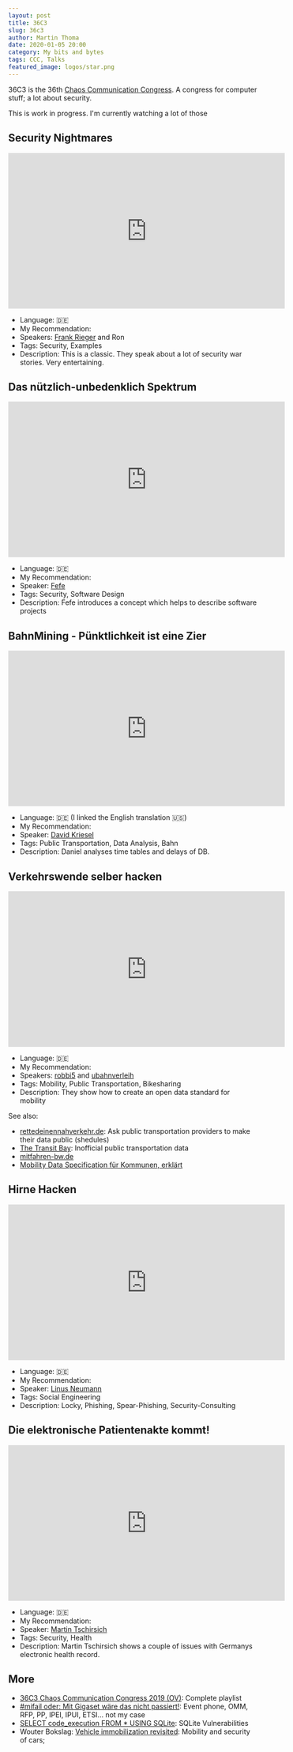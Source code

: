 ```yaml
---
layout: post
title: 36C3
slug: 36c3
author: Martin Thoma
date: 2020-01-05 20:00
category: My bits and bytes
tags: CCC, Talks
featured_image: logos/star.png
---
```

36C3 is the 36th
[Chaos Communication Congress](https://en.wikipedia.org/wiki/Chaos_Communication_Congress).
A congress for computer stuff; a lot about security.

<style>
.checked {
  color: orange;
}
</style>

<div class="info">This is work in progress. I'm currently watching a lot of those</div>


## Security Nightmares

<iframe width="560" height="315" src="https://www.youtube-nocookie.com/embed/byZBO7EHnFQ" frameborder="0" allow="accelerometer; autoplay; encrypted-media; gyroscope; picture-in-picture" allowfullscreen></iframe>

* Language: 🇩🇪
* My Recommendation: <span class="fa fa-star checked"></span><span class="fa fa-star checked"></span><span class="fa fa-star checked"></span><span class="fa fa-star checked"></span><span class="fa fa-star checked"></span>
* Speakers: [Frank Rieger](https://de.wikipedia.org/wiki/Frank_Rieger) and Ron
* Tags: Security, Examples
* Description: This is a classic. They speak about a lot of security war
  stories. Very entertaining.


## Das nützlich-unbedenklich Spektrum

<iframe width="560" height="315" src="https://www.youtube-nocookie.com/embed/31xA9p3pYE4" frameborder="0" allow="accelerometer; autoplay; encrypted-media; gyroscope; picture-in-picture" allowfullscreen></iframe>

* Language: 🇩🇪
* My Recommendation: <span class="fa fa-star checked"></span><span class="fa fa-star checked"></span><span class="fa fa-star checked"></span><span class="fa fa-star checked"></span><span class="fa fa-star checked"></span>
* Speaker: [Fefe](https://en.wikipedia.org/wiki/Felix_von_Leitner)
* Tags: Security, Software Design
* Description: Fefe introduces a concept which helps to describe software
  projects


## BahnMining - Pünktlichkeit ist eine Zier

<iframe width="560" height="315" src="https://www.youtube-nocookie.com/embed/AGCmPLWZKd8" frameborder="0" allow="accelerometer; autoplay; encrypted-media; gyroscope; picture-in-picture" allowfullscreen></iframe>

* Language: 🇩🇪 (I linked the English translation 🇺🇸)
* My Recommendation: <span class="fa fa-star checked"></span><span class="fa fa-star checked"></span><span class="fa fa-star checked"></span><span class="fa fa-star checked"></span><span class="fa fa-star checked"></span>
* Speaker: <a href="http://www.dkriesel.com/">David Kriesel</a>
* Tags: Public Transportation, Data Analysis, Bahn
* Description: Daniel analyses time tables and delays of DB.


## Verkehrswende selber hacken

<iframe width="560" height="315" src="https://www.youtube-nocookie.com/embed/WhgRRpA3b2c" frameborder="0" allow="accelerometer; autoplay; encrypted-media; gyroscope; picture-in-picture" allowfullscreen></iframe>

* Language: 🇩🇪
* My Recommendation: <span class="fa fa-star checked"></span><span class="fa fa-star checked"></span><span class="fa fa-star checked"></span><span class="fa fa-star checked"></span><span class="fa fa-star checked"></span>
* Speakers: <a href="https://robbi5.de/">robbi5</a> and <a href="https://github.com/ubahnverleih">ubahnverleih</a>
* Tags: Mobility, Public Transportation, Bikesharing
* Description: They show how to create an open data standard for mobility


See also:

* [rettedeinennahverkehr.de](https://rettedeinennahverkehr.de/): Ask public transportation providers to make their data public (shedules)
* [The Transit Bay](https://transitbay.org/): Inofficial public transportation data
* [mitfahren-bw.de](https://mitfahren-bw.de/)
* [Mobility Data Specification für Kommunen, erklärt](https://radforschung.org/log/mds-fuer-kommunen-erklaert/)


## Hirne Hacken

<iframe width="560" height="315" src="https://www.youtube-nocookie.com/embed/BreKdM7CKnY" frameborder="0" allow="accelerometer; autoplay; encrypted-media; gyroscope; picture-in-picture" allowfullscreen></iframe>

* Language: 🇩🇪
* My Recommendation: <span class="fa fa-star checked"></span><span class="fa fa-star checked"></span><span class="fa fa-star checked"></span><span class="fa fa-star checked"></span><span class="fa fa-star checked"></span>
* Speaker: <a href="https://de.wikipedia.org/wiki/Linus_Neumann">Linus Neumann</a>
* Tags: Social Engineering
* Description: Locky, Phishing, Spear-Phishing, Security-Consulting


## Die elektronische Patientenakte kommt!

<iframe width="560" height="315" src="https://www.youtube-nocookie.com/embed/q6l_B2fgJjM" frameborder="0" allow="accelerometer; autoplay; encrypted-media; gyroscope; picture-in-picture" allowfullscreen></iframe>

* Language: 🇩🇪
* My Recommendation: <span class="fa fa-star checked"></span><span class="fa fa-star checked"></span><span class="fa fa-star checked"></span><span class="fa fa-star checked"></span><span class="fa fa-star"></span>
* Speaker: [Martin Tschirsich](https://www.linkedin.com/in/martin-tschirsich)
* Tags: Security, Health
* Description: Martin Tschirsich shows a couple of issues with Germanys
  electronic health record.


## More

* [36C3 Chaos Communication Congress 2019 (OV)](https://www.youtube.com/watch?v=31xA9p3pYE4&list=PL_IxoDz1Nq2YjnEpUMSqeqVUXgyEcsJdu): Complete playlist
* [#mifail oder: Mit Gigaset wäre das nicht passiert!](https://www.youtube.com/watch?v=9nXKbwEJPxU): Event phone, OMM, RFP, PP, IPEI, IPUI, ETSI... not my case
* [SELECT code_execution FROM * USING SQLite](https://www.youtube.com/watch?v=N6MAhXfuv74&list=PL_IxoDz1Nq2YjnEpUMSqeqVUXgyEcsJdu): SQLite Vulnerabilities
* Wouter Bokslag: [Vehicle immobilization revisited](https://www.youtube.com/watch?v=z_WlOc_Kzh8): Mobility and security of cars;

